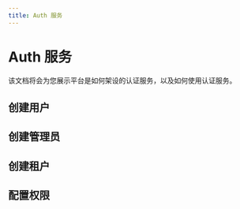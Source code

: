 ```yaml
---
title: Auth 服务
---
```

# Auth 服务
该文档将会为您展示平台是如何架设的认证服务，以及如何使用认证服务。

## 创建用户
## 创建管理员
## 创建租户
## 配置权限